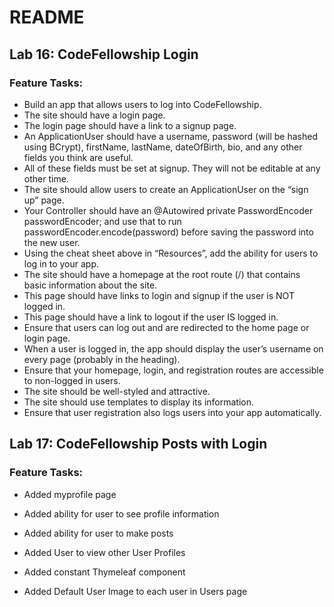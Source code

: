 # README

## Lab 16: CodeFellowship Login

### Feature Tasks:

- Build an app that allows users to log into CodeFellowship.
- The site should have a login page.
- The login page should have a link to a signup page.
- An ApplicationUser should have a username, password (will be hashed using BCrypt), firstName, lastName, dateOfBirth, bio, and any other fields you think are useful.
- All of these fields must be set at signup. They will not be editable at any other time.
- The site should allow users to create an ApplicationUser on the “sign up” page.
- Your Controller should have an @Autowired private PasswordEncoder passwordEncoder; and use that to run passwordEncoder.encode(password) before saving the password into the new user.
- Using the cheat sheet above in “Resources”, add the ability for users to log in to your app.
- The site should have a homepage at the root route (/) that contains basic information about the site.
- This page should have links to login and signup if the user is NOT logged in.
- This page should have a link to logout if the user IS logged in.
- Ensure that users can log out and are redirected to the home page or login page.
- When a user is logged in, the app should display the user’s username on every page (probably in the heading).
- Ensure that your homepage, login, and registration routes are accessible to non-logged in users.
- The site should be well-styled and attractive.
- The site should use templates to display its information.
- Ensure that user registration also logs users into your app automatically.


## Lab 17: CodeFellowship Posts with Login

### Feature Tasks:

- Added myprofile page
- Added ability for user to see profile information
- Added ability for user to make posts

- Added User to view other User Profiles
- Added constant Thymeleaf component
- Added Default User Image to each user in Users page